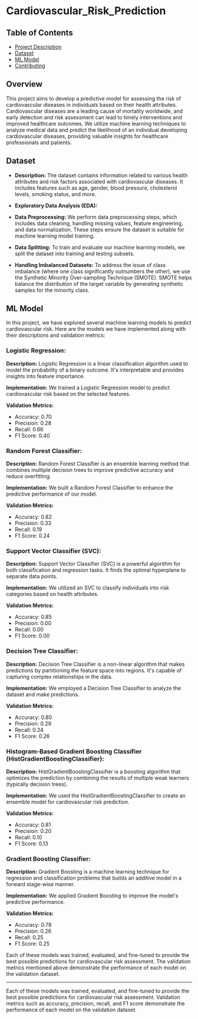 # Cardiovascular_Risk_Prediction

## Table of Contents

- [Project Description](#overview)
- [Dataset](#data)
- [ML Model](#implemented_models)
- [Contributing](#contributing)


## Overview

This project aims to develop a predictive model for assessing the risk of cardiovascular diseases in individuals based on their health attributes. Cardiovascular diseases are a leading cause of mortality worldwide, and early detection and risk assessment can lead to timely interventions and improved healthcare outcomes. We utilize machine learning techniques to analyze medical data and predict the likelihood of an individual developing cardiovascular diseases, providing valuable insights for healthcare professionals and patients.

## Dataset

- **Description:** The dataset contains information related to various health attributes and risk factors associated with cardiovascular diseases. It includes features such as age, gender, blood pressure, cholesterol levels, smoking status, and more.

- **Exploratory Data Analysis (EDA):** 

- **Data Preprocessing:** We perform data preprocessing steps, which includes data cleaning, handling missing values, feature engineering, and data normalization. These steps ensure the dataset is suitable for machine learning model training.

- **Data Splitting:** To train and evaluate our machine learning models, we split the dataset into training and testing subsets.

- **Handling Imbalanced Datasets:** To address the issue of class imbalance (where one class significantly outnumbers the other), we use the Synthetic Minority Over-sampling Technique (SMOTE). SMOTE helps balance the distribution of the target variable by generating synthetic samples for the minority class.

## ML Model

In this project, we have explored several machine learning models to predict cardiovascular risk. Here are the models we have implemented along with their descriptions and validation metrics:

### Logistic Regression:

**Description:** Logistic Regression is a linear classification algorithm used to model the probability of a binary outcome. It's interpretable and provides insights into feature importance.

**Implementation:** We trained a Logistic Regression model to predict cardiovascular risk based on the selected features.

**Validation Metrics:**
- Accuracy: 0.70
- Precision: 0.28
- Recall: 0.66
- F1 Score: 0.40

### Random Forest Classifier:

**Description:** Random Forest Classifier is an ensemble learning method that combines multiple decision trees to improve predictive accuracy and reduce overfitting.

**Implementation:** We built a Random Forest Classifier to enhance the predictive performance of our model.

**Validation Metrics:**
- Accuracy: 0.82
- Precision: 0.33
- Recall: 0.19
- F1 Score: 0.24

### Support Vector Classifier (SVC):

**Description:** Support Vector Classifier (SVC) is a powerful algorithm for both classification and regression tasks. It finds the optimal hyperplane to separate data points.

**Implementation:** We utilized an SVC to classify individuals into risk categories based on health attributes.

**Validation Metrics:**
- Accuracy: 0.85
- Precision: 0.00
- Recall: 0.00
- F1 Score: 0.00

### Decision Tree Classifier:

**Description:** Decision Tree Classifier is a non-linear algorithm that makes predictions by partitioning the feature space into regions. It's capable of capturing complex relationships in the data.

**Implementation:** We employed a Decision Tree Classifier to analyze the dataset and make predictions.

**Validation Metrics:**
- Accuracy: 0.80
- Precision: 0.29
- Recall: 0.24
- F1 Score: 0.26

### Histogram-Based Gradient Boosting Classifier (HistGradientBoostingClassifier):

**Description:** HistGradientBoostingClassifier is a boosting algorithm that optimizes the prediction by combining the results of multiple weak learners (typically decision trees).

**Implementation:** We used the HistGradientBoostingClassifier to create an ensemble model for cardiovascular risk prediction.

**Validation Metrics:**
- Accuracy: 0.81
- Precision: 0.20
- Recall: 0.10
- F1 Score: 0.13

### Gradient Boosting Classifier:

**Description:** Gradient Boosting is a machine learning technique for regression and classification problems that builds an additive model in a forward stage-wise manner.

**Implementation:** We applied Gradient Boosting to improve the model's predictive performance.

**Validation Metrics:**
- Accuracy: 0.78
- Precision: 0.26
- Recall: 0.25
- F1 Score: 0.25

Each of these models was trained, evaluated, and fine-tuned to provide the best possible predictions for cardiovascular risk assessment. The validation metrics mentioned above demonstrate the performance of each model on the validation dataset.

---


Each of these models was trained, evaluated, and fine-tuned to provide the best possible predictions for cardiovascular risk assessment. Validation metrics such as accuracy, precision, recall, and F1 score demonstrate the performance of each model on the validation dataset.
